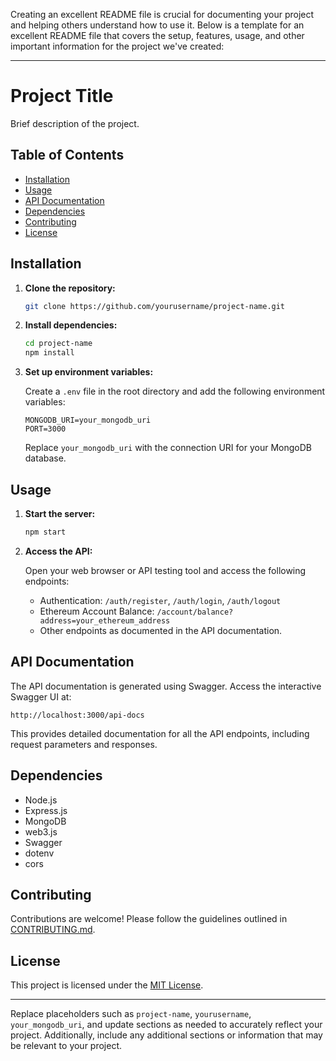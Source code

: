Creating an excellent README file is crucial for documenting your project and helping others understand how to use it. Below is a template for an excellent README file that covers the setup, features, usage, and other important information for the project we've created:

---

# Project Title

Brief description of the project.

## Table of Contents

- [Installation](#installation)
- [Usage](#usage)
- [API Documentation](#api-documentation)
- [Dependencies](#dependencies)
- [Contributing](#contributing)
- [License](#license)

## Installation

1. **Clone the repository:**

   ```bash
   git clone https://github.com/yourusername/project-name.git
   ```

2. **Install dependencies:**

   ```bash
   cd project-name
   npm install
   ```

3. **Set up environment variables:**

   Create a `.env` file in the root directory and add the following environment variables:

   ```plaintext
   MONGODB_URI=your_mongodb_uri
   PORT=3000
   ```

   Replace `your_mongodb_uri` with the connection URI for your MongoDB database.

## Usage

1. **Start the server:**

   ```bash
   npm start
   ```

2. **Access the API:**

   Open your web browser or API testing tool and access the following endpoints:

   - Authentication: `/auth/register`, `/auth/login`, `/auth/logout`
   - Ethereum Account Balance: `/account/balance?address=your_ethereum_address`
   - Other endpoints as documented in the API documentation.

## API Documentation

The API documentation is generated using Swagger. Access the interactive Swagger UI at:

```
http://localhost:3000/api-docs
```

This provides detailed documentation for all the API endpoints, including request parameters and responses.

## Dependencies

- Node.js
- Express.js
- MongoDB
- web3.js
- Swagger
- dotenv
- cors

## Contributing

Contributions are welcome! Please follow the guidelines outlined in [CONTRIBUTING.md](CONTRIBUTING.md).

## License

This project is licensed under the [MIT License](LICENSE).

---

Replace placeholders such as `project-name`, `yourusername`, `your_mongodb_uri`, and update sections as needed to accurately reflect your project. Additionally, include any additional sections or information that may be relevant to your project.
